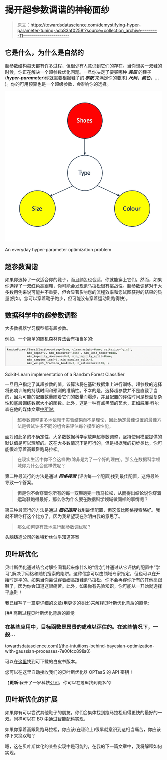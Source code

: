 # 揭开超参数调谐的神秘面纱

> 原文：<https://towardsdatascience.com/demystifying-hyper-parameter-tuning-acb83af0258f?source=collection_archive---------11----------------------->

## 它是什么，为什么是自然的

超参数结构每天都有许多过程，但很少有人意识到它们的存在。当你想买一双鞋的时候，你正在解决一个超参数优化问题。一旦你决定了要买哪种 ***类型*** 的鞋子(***hyper-parameter***)你就需要根据鞋子的 ***参数*** 来满足你的要求( ***尺码、颜色、…*** )。你的可用预算也是一个超级参数，会影响你的选择。

![](img/e4810ce00e5997fbf1012e9ada3dae3b.png)

An everyday hyper-parameter optimization problem

## 超参数调谐

如果你选择了一双适合你的鞋子，而且颜色也合适，你就能穿上它们。然而，如果你选择了一双红色高跟鞋，你可能会发现跑马拉松很有挑战性。超参数调整对于大多数用例来说可能并不重要，但会显著影响您的流程效率和您试图获得的结果的质量(例如，您可以穿着靴子跑步，但可能没有穿着运动鞋跑得快)。

## 数据科学中的超参数调整

大多数机器学习模型都有超参数。

例如，一个简单的随机森林算法会有相当多的:

![](img/8ee0d0dbe2d5dba34b22a5462f0639e0.png)

Scikit-Learn implementation of a Random Forest Classifier

一旦用户指定了其超参数的值，该算法将在基础数据集上进行训练。超参数的选择将影响训练的持续时间和预测的准确性。不幸的是，选择超参数并不是直截了当的，因为可能的配置数量随着它们的数量而爆炸，并且配置的评估时间是模型复杂性和底层训练数据大小的函数。此外，这是一种有点黑暗的艺术，正如威廉·科尔森在他的媒体文章[中所说:](/hyperparameter-tuning-the-random-forest-in-python-using-scikit-learn-28d2aa77dd74)

> 超参数调整更多地依赖于实验结果而不是理论，因此确定最佳设置的最佳方法是尝试许多不同的组合来评估每个模型的性能。

面对如此多的不确定性，大多数数据科学家放弃超参数调整，坚持使用模型提供的默认值是可以理解的。这在大多数情况下是可行的，但是根据我的初步类比，你可能很难穿着高跟鞋跑马拉松。

> 在现实生活中你不会这样做(除非是为了一个好的理由)，那么在数据科学领域你为什么会这样做呢？

第二种最流行的方法是通过 ***网格搜索*** (评估每一个配置)找到最佳配置，这将最终导致一个答案。

> **但是你不会穿着你所有的每一双鞋跑完一场马拉松，从而得出结论说你穿着运动鞋跑得最好，那么你为什么要在数据科学领域做同样的事情呢？**

第三种最流行的方法是通过 ***随机搜索*** 找到最佳配置，但这仅比网格搜索略好。我就不跟你打这个比方了，因为我希望现在你明白我的意思了。

> 那么如何更有效地进行超参数调优呢？

头脑铸造公司的推特粉丝似乎知道答案

## 贝叶斯优化

贝叶斯优化通过结合对解空间看起来像什么的“信念”,并通过从它评估的配置中“学习”,解决了网格和随机搜索的陷阱。这种信念可以由领域专家指定，但也可以在开始时是平的。如果当你尝试穿着细高跟鞋跑马拉松，你不会再穿你所有的其他高跟鞋了，因为你会知道这很痛苦。此外，如果你有先验知识，你可能从一开始就选择平底鞋！

我已经写了一篇更详细的文章(用更少的类比)来解释贝叶斯优化背后的直觉:

[](/the-intuitions-behind-bayesian-optimization-with-gaussian-processes-7e00fcc898a0) [## 高斯过程贝叶斯优化背后的直觉

### 在某些应用中，目标函数是昂贵的或难以评估的。在这些情况下，一般…

towardsdatascience.com](/the-intuitions-behind-bayesian-optimization-with-gaussian-processes-7e00fcc898a0) 

可以在[这里](https://www.mindfoundry.ai/learning-hub/the-intuitions-behing-bayesian-optimization)找到可下载的白皮书版本。

您可以在这里自动接收我们的贝叶斯优化器 OPTaaS 的 API 密钥！

【**更新**:我开了一家科技[公司](http://www.legislate.tech/)。你可以在这里找到更多的

## 贝叶斯优化的扩展

如果你有可以尝试其他鞋子的朋友，你们会集体找到跑马拉松用得更快的最好的一双。同样可以在 BO [中通过智能配料](https://mindfoundry.ai/wp-content/uploads/optaas-2-pager.pdf)实现。

如果你穿着高跟鞋跑马拉松，你应该(在理论上)很早就意识到这相当痛苦，你应该停下来换双鞋？

嗯，这在贝叶斯优化的某些实现中是可能的，在我的下一篇文章中，我将解释如何实现。